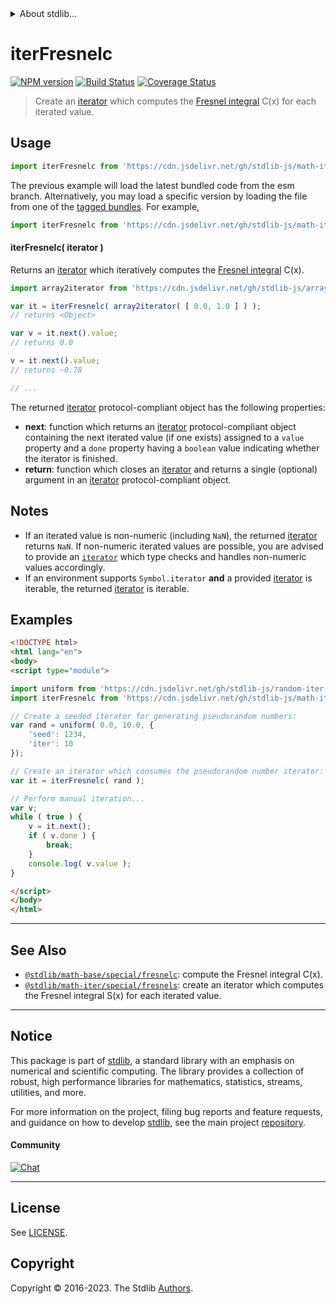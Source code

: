<!--

@license Apache-2.0

Copyright (c) 2020 The Stdlib Authors.

Licensed under the Apache License, Version 2.0 (the "License");
you may not use this file except in compliance with the License.
You may obtain a copy of the License at

   http://www.apache.org/licenses/LICENSE-2.0

Unless required by applicable law or agreed to in writing, software
distributed under the License is distributed on an "AS IS" BASIS,
WITHOUT WARRANTIES OR CONDITIONS OF ANY KIND, either express or implied.
See the License for the specific language governing permissions and
limitations under the License.

-->


<details>
  <summary>
    About stdlib...
  </summary>
  <p>We believe in a future in which the web is a preferred environment for numerical computation. To help realize this future, we've built stdlib. stdlib is a standard library, with an emphasis on numerical and scientific computation, written in JavaScript (and C) for execution in browsers and in Node.js.</p>
  <p>The library is fully decomposable, being architected in such a way that you can swap out and mix and match APIs and functionality to cater to your exact preferences and use cases.</p>
  <p>When you use stdlib, you can be absolutely certain that you are using the most thorough, rigorous, well-written, studied, documented, tested, measured, and high-quality code out there.</p>
  <p>To join us in bringing numerical computing to the web, get started by checking us out on <a href="https://github.com/stdlib-js/stdlib">GitHub</a>, and please consider <a href="https://opencollective.com/stdlib">financially supporting stdlib</a>. We greatly appreciate your continued support!</p>
</details>

# iterFresnelc

[![NPM version][npm-image]][npm-url] [![Build Status][test-image]][test-url] [![Coverage Status][coverage-image]][coverage-url] <!-- [![dependencies][dependencies-image]][dependencies-url] -->

> Create an [iterator][mdn-iterator-protocol] which computes the [Fresnel integral][@stdlib/math/base/special/fresnelc] C(x) for each iterated value.

<!-- Section to include introductory text. Make sure to keep an empty line after the intro `section` element and another before the `/section` close. -->

<section class="intro">

</section>

<!-- /.intro -->

<!-- Package usage documentation. -->



<section class="usage">

## Usage

```javascript
import iterFresnelc from 'https://cdn.jsdelivr.net/gh/stdlib-js/math-iter-special-fresnelc@esm/index.mjs';
```
The previous example will load the latest bundled code from the esm branch. Alternatively, you may load a specific version by loading the file from one of the [tagged bundles](https://github.com/stdlib-js/math-iter-special-fresnelc/tags). For example,

```javascript
import iterFresnelc from 'https://cdn.jsdelivr.net/gh/stdlib-js/math-iter-special-fresnelc@v0.1.0-esm/index.mjs';
```

#### iterFresnelc( iterator )

Returns an [iterator][mdn-iterator-protocol] which iteratively computes the [Fresnel integral][@stdlib/math/base/special/fresnelc] C(x).

```javascript
import array2iterator from 'https://cdn.jsdelivr.net/gh/stdlib-js/array-to-iterator@esm/index.mjs';

var it = iterFresnelc( array2iterator( [ 0.0, 1.0 ] ) );
// returns <Object>

var v = it.next().value;
// returns 0.0

v = it.next().value;
// returns ~0.78

// ...
```

The returned [iterator][mdn-iterator-protocol] protocol-compliant object has the following properties:

-   **next**: function which returns an [iterator][mdn-iterator-protocol] protocol-compliant object containing the next iterated value (if one exists) assigned to a `value` property and a `done` property having a `boolean` value indicating whether the iterator is finished.
-   **return**: function which closes an [iterator][mdn-iterator-protocol] and returns a single (optional) argument in an [iterator][mdn-iterator-protocol] protocol-compliant object.

</section>

<!-- /.usage -->

<!-- Package usage notes. Make sure to keep an empty line after the `section` element and another before the `/section` close. -->

<section class="notes">

## Notes

-   If an iterated value is non-numeric (including `NaN`), the returned [iterator][mdn-iterator-protocol] returns `NaN`. If non-numeric iterated values are possible, you are advised to provide an [`iterator`][mdn-iterator-protocol] which type checks and handles non-numeric values accordingly.
-   If an environment supports `Symbol.iterator` **and** a provided [iterator][mdn-iterator-protocol] is iterable, the returned [iterator][mdn-iterator-protocol] is iterable.

</section>

<!-- /.notes -->

<!-- Package usage examples. -->

<section class="examples">

## Examples

<!-- eslint no-undef: "error" -->

```html
<!DOCTYPE html>
<html lang="en">
<body>
<script type="module">

import uniform from 'https://cdn.jsdelivr.net/gh/stdlib-js/random-iter-uniform@esm/index.mjs';
import iterFresnelc from 'https://cdn.jsdelivr.net/gh/stdlib-js/math-iter-special-fresnelc@esm/index.mjs';

// Create a seeded iterator for generating pseudorandom numbers:
var rand = uniform( 0.0, 10.0, {
    'seed': 1234,
    'iter': 10
});

// Create an iterator which consumes the pseudorandom number iterator:
var it = iterFresnelc( rand );

// Perform manual iteration...
var v;
while ( true ) {
    v = it.next();
    if ( v.done ) {
        break;
    }
    console.log( v.value );
}

</script>
</body>
</html>
```

</section>

<!-- /.examples -->

<!-- Section to include cited references. If references are included, add a horizontal rule *before* the section. Make sure to keep an empty line after the `section` element and another before the `/section` close. -->

<section class="references">

</section>

<!-- /.references -->

<!-- Section for related `stdlib` packages. Do not manually edit this section, as it is automatically populated. -->

<section class="related">

* * *

## See Also

-   <span class="package-name">[`@stdlib/math-base/special/fresnelc`][@stdlib/math/base/special/fresnelc]</span><span class="delimiter">: </span><span class="description">compute the Fresnel integral C(x).</span>
-   <span class="package-name">[`@stdlib/math-iter/special/fresnels`][@stdlib/math/iter/special/fresnels]</span><span class="delimiter">: </span><span class="description">create an iterator which computes the Fresnel integral S(x) for each iterated value.</span>

</section>

<!-- /.related -->

<!-- Section for all links. Make sure to keep an empty line after the `section` element and another before the `/section` close. -->


<section class="main-repo" >

* * *

## Notice

This package is part of [stdlib][stdlib], a standard library with an emphasis on numerical and scientific computing. The library provides a collection of robust, high performance libraries for mathematics, statistics, streams, utilities, and more.

For more information on the project, filing bug reports and feature requests, and guidance on how to develop [stdlib][stdlib], see the main project [repository][stdlib].

#### Community

[![Chat][chat-image]][chat-url]

---

## License

See [LICENSE][stdlib-license].


## Copyright

Copyright &copy; 2016-2023. The Stdlib [Authors][stdlib-authors].

</section>

<!-- /.stdlib -->

<!-- Section for all links. Make sure to keep an empty line after the `section` element and another before the `/section` close. -->

<section class="links">

[npm-image]: http://img.shields.io/npm/v/@stdlib/math-iter-special-fresnelc.svg
[npm-url]: https://npmjs.org/package/@stdlib/math-iter-special-fresnelc

[test-image]: https://github.com/stdlib-js/math-iter-special-fresnelc/actions/workflows/test.yml/badge.svg?branch=v0.1.0
[test-url]: https://github.com/stdlib-js/math-iter-special-fresnelc/actions/workflows/test.yml?query=branch:v0.1.0

[coverage-image]: https://img.shields.io/codecov/c/github/stdlib-js/math-iter-special-fresnelc/main.svg
[coverage-url]: https://codecov.io/github/stdlib-js/math-iter-special-fresnelc?branch=main

<!--

[dependencies-image]: https://img.shields.io/david/stdlib-js/math-iter-special-fresnelc.svg
[dependencies-url]: https://david-dm.org/stdlib-js/math-iter-special-fresnelc/main

-->

[chat-image]: https://img.shields.io/gitter/room/stdlib-js/stdlib.svg
[chat-url]: https://app.gitter.im/#/room/#stdlib-js_stdlib:gitter.im

[stdlib]: https://github.com/stdlib-js/stdlib

[stdlib-authors]: https://github.com/stdlib-js/stdlib/graphs/contributors

[umd]: https://github.com/umdjs/umd
[es-module]: https://developer.mozilla.org/en-US/docs/Web/JavaScript/Guide/Modules

[deno-url]: https://github.com/stdlib-js/math-iter-special-fresnelc/tree/deno
[umd-url]: https://github.com/stdlib-js/math-iter-special-fresnelc/tree/umd
[esm-url]: https://github.com/stdlib-js/math-iter-special-fresnelc/tree/esm
[branches-url]: https://github.com/stdlib-js/math-iter-special-fresnelc/blob/main/branches.md

[stdlib-license]: https://raw.githubusercontent.com/stdlib-js/math-iter-special-fresnelc/main/LICENSE

[mdn-iterator-protocol]: https://developer.mozilla.org/en-US/docs/Web/JavaScript/Reference/Iteration_protocols#The_iterator_protocol

<!-- <related-links> -->

[@stdlib/math/base/special/fresnelc]: https://github.com/stdlib-js/math-base-special-fresnelc/tree/esm

[@stdlib/math/iter/special/fresnels]: https://github.com/stdlib-js/math-iter-special-fresnels/tree/esm

<!-- </related-links> -->

</section>

<!-- /.links -->

